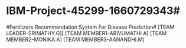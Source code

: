 # IBM-Project-45299-1660729343#
#Fertilizers Recommendation System For Disease Prediction#
[TEAM LEADER-SRIMATHY.G][
[TEAM MEMBER1-ARIVUMATHI.A]
[TEAM MEMBER2-MONIKA.A]
[TEAM MEMBER3-AANANDHI.M]
